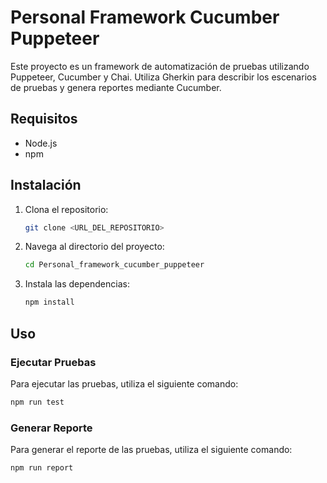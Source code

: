 # Personal Framework Cucumber Puppeteer

Este proyecto es un framework de automatización de pruebas utilizando Puppeteer, Cucumber y Chai. Utiliza Gherkin para describir los escenarios de pruebas y genera reportes mediante Cucumber.

## Requisitos

- Node.js
- npm

## Instalación

1. Clona el repositorio:
    ```bash
    git clone <URL_DEL_REPOSITORIO>
    ```
2. Navega al directorio del proyecto:
    ```bash
    cd Personal_framework_cucumber_puppeteer
    ```
3. Instala las dependencias:
    ```bash
    npm install
    ```

## Uso

### Ejecutar Pruebas

Para ejecutar las pruebas, utiliza el siguiente comando:
```bash
npm run test
```

### Generar Reporte

Para generar el reporte de las pruebas, utiliza el siguiente comando:
```bash
npm run report
```
